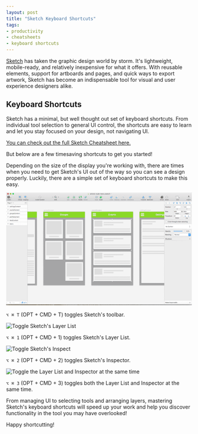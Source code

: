 ```yaml
---
layout: post
title: "Sketch Keyboard Shortcuts"
tags:
- productivity
- cheatsheets
- keyboard shortcuts
---
```


[Sketch](http://sketchapp.com) has taken the graphic design world by storm. It's lightweight, mobile-ready, and relatively inexpensive for what it offers. With reusable elements, support for artboards and pages, and quick ways to export artwork, Sketch has become an indispensable tool for visual and user experience designers alike.

## Keyboard Shortcuts

Sketch has a minimal, but well thought out set of keyboard shortcuts. From individual tool selection to general UI control, the shortcuts are easy to learn and let you stay focused on your design, not navigating UI.

[You can check out the full Sketch Cheatsheet here.](http://ursooperduper.github.io/cheatsheets/sketch/)

But below are a few timesaving shortcuts to get you started!

Depending on the size of the display you're working with, there are times when you need to get Sketch's UI out of the way so you can see a design properly. Luckily, there are a simple set of keyboard shortcuts to make this easy.

![Get Sketch's toolbar out of the way](/images/blog/sketch/toolbar-toggle.gif)

```⌥ ⌘ T``` (OPT + CMD + T) toggles Sketch's toolbar.

![Toggle Sketch's Layer List](/images/blog/sketch/layers-toggle.gif)

```⌥ ⌘ 1``` (OPT + CMD + 1) toggles Sketch's Layer List.

![Toggle Sketch's Inspect](/images/blog/sketch/inspector-toggle.gif)

```⌥ ⌘ 2``` (OPT + CMD + 2) toggles Sketch's Inspector.

![Toggle the Layer List and Inspector at the same time](/images/blog/sketch/toggle-both.gif)

```⌥ ⌘ 3``` (OPT + CMD + 3) toggles both the Layer List and Inspector at the same time.

From managing UI to selecting tools and arranging layers, mastering Sketch's keyboard shortcuts will speed up your work and help you discover functionality in the tool you may have overlooked!

Happy shortcutting!
